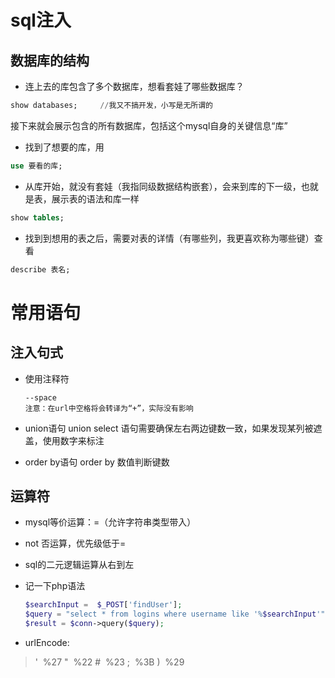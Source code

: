 # sql注入

## 数据库的结构
- 连上去的库包含了多个数据库，想看套娃了哪些数据库？
```sql
show databases;     //我又不搞开发，小写是无所谓的
```
接下来就会展示包含的所有数据库，包括这个mysql自身的关键信息“库”

- 找到了想要的库，用
```sql
use 要看的库;
```

- 从库开始，就没有套娃（我指同级数据结构嵌套），会来到库的下一级，也就是表，展示表的语法和库一样
```sql
show tables;
```

- 找到到想用的表之后，需要对表的详情（有哪些列，我更喜欢称为哪些键）查看
```sql
describe 表名;
```


# 常用语句


## 注入句式
- 使用注释符
  ```mysql
  --space
  注意：在url中空格将会转译为“+”，实际没有影响
  ```

- union语句
  union select 语句需要确保左右两边键数一致，如果发现某列被遮盖，使用数字来标注

- order by语句
  order by 数值判断键数



## 运算符
- mysql等价运算：=（允许字符串类型带入）

- not 否运算，优先级低于=

- sql的二元逻辑运算从右到左

- 记一下php语法
  ```php
  $searchInput =  $_POST['findUser'];
  $query = "select * from logins where username like '%$searchInput'";  使用%格式化字符串
  $result = $conn->query($query);
  ```

- urlEncode:
> \'	&nbsp;%27
 \"	&nbsp;%22
 \#	&nbsp;%23
 \;	&nbsp;%3B
> \)	&nbsp;%29